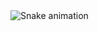 <img src="https://raw.githubusercontent.com/doibuonjqk666/doibuonjqk666/output/snake.svg" alt="Snake animation" />

###
